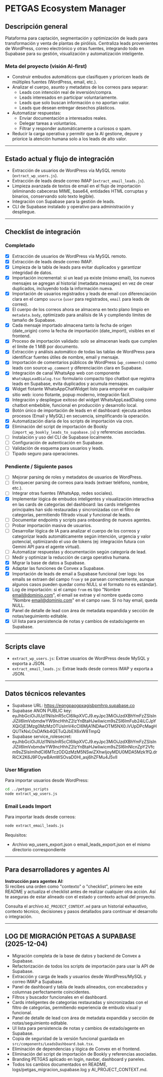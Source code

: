 # PETGAS Ecosystem Manager

## Descripción general

Plataforma para captación, segmentación y optimización de leads para transformación y venta de plantas de pirólisis. Centraliza leads provenientes de WordPress, correo electrónico y otras fuentes, integrando todo en Supabase para su gestión, visualización y automatización inteligente.

### Meta del proyecto (visión AI-first)
- Construir embudos automáticos que clasifiquen y prioricen leads de múltiples fuentes (WordPress, email, etc.).
- Analizar el cuerpo, asunto y metadatos de los correos para separar:
  - Leads con intención real de inversión/compra.
  - Leads interesados en participar voluntariamente.
  - Leads que solo buscan información o no aportan valor.
  - Leads que desean entregar desechos plásticos.
- Automatizar respuestas: 
  - Enviar documentación a interesados reales.
  - Delegar tareas a voluntarios.
  - Filtrar y responder automáticamente a curiosos o spam.
- Reducir la carga operativa y permitir que la AI gestione, depure y priorice la atención humana solo a los leads de alto valor.

---

## Estado actual y flujo de integración

- Extracción de usuarios de WordPress vía MySQL remoto (`extract_wp_users.js`).
- Extracción de leads desde correo IMAP (`extract_email_leads.js`).
- Limpieza avanzada de textos de email en el flujo de importación (eliminando cabeceras MIME, base64, entidades HTML corruptas y binarios, conservando solo texto legible).
- Integración con Supabase para la gestión de leads.
- CLI de Supabase instalado y operativo para administración y despliegue.

---

## Checklist de integración

### Completado
- [x] Extracción de usuarios de WordPress vía MySQL remoto.
- [x] Extracción de leads desde correo IMAP.
- [x] Limpieza de la tabla de leads para evitar duplicados y garantizar integridad de datos.
- [x] Importación incremental: si un lead ya existe (mismo email), los nuevos mensajes se agregan al historial (metadata.messages) en vez de crear duplicados, incluyendo toda la información nueva.
- [x] Importación de usuarios registrados y leads de email con diferenciación clara en el campo `source` (`user` para registrados, `email` para leads de correo).
- [x] El cuerpo de los correos ahora se almacena en texto plano limpio en `metadata.body`, optimizado para análisis de IA y cumpliendo límites de tamaño de Supabase.
- [x] Cada mensaje importado almacena tanto la fecha de origen (date_origin) como la fecha de importación (date_import), visibles en el frontend.
- [x] Proceso de importación validado: solo se almacenan leads que cumplen el límite de 1 MiB por documento.
- [x] Extracción y análisis automático de todas las tablas de WordPress para identificar fuentes útiles de nombre, email y mensaje.
- [x] Importación de comentarios públicos de WordPress (`wp_comments`) como leads con source `wp_comment` y diferenciación clara en Supabase.
- [x] Integración de canal WhatsApp web con componente `WhatsAppLeadDialog.tsx`: formulario compacto tipo chatbot que registra leads en Supabase, evita duplicados y acumula mensajes.
- [x] Widget flotante WhatsAppChatWidget listo para empotrar en cualquier sitio web: icono flotante, popup moderno, integración fácil.
- [x] Integración y despliegue exitoso del widget WhatsAppLeadDialog como chatbot embebible, funcional en producción y desarrollo local.
- [x] Botón único de importación de leads en el dashboard: ejecuta ambos procesos (Email y MySQL) en secuencia, simplificando la operación.
- [x] Automatización diaria de los scripts de importación vía cron.
- [x] Eliminación del script de importación de Bookly (`import_wp_bookly_leads_to_supabase.js`) y referencias asociadas.
- [ ] Instalación y uso del CLI de Supabase localmente.
- [ ] Configuración de autenticación en Supabase.
- [ ] Validación de esquema para usuarios y leads.
- [ ] Tipado seguro para operaciones.

### Pendiente / Siguiente pasos
- [ ] Mejorar parsing de roles y metadatos de usuarios de WordPress.
- [ ] Enriquecer parsing de correos para leads (extraer teléfono, nombre, etc.).
- [ ] Integrar otras fuentes (WhatsApp, redes sociales).
- [x] Implementar lógica de embudos inteligentes y visualización interactiva en las cards de categorías del dashboard: las cards inteligentes principales han sido restauradas y sincronizadas con el filtro de categorías, permitiendo filtrado visual y funcional de leads.
- [ ] Documentar endpoints y scripts para onboarding de nuevos agentes.
- [ ] Probar importación masiva de usuarios.
- [ ] Desarrollar lógica de IA para analizar el cuerpo de los correos y categorizar leads automáticamente según intención, urgencia y valor potencial, optimizando el uso de tokens (ej: integración futura con Gemini API para el agente virtual).
- [ ] Automatizar respuestas y documentación según categoría de lead.
- [ ] Medir y optimizar la reducción de carga operativa humana.
- [x] Migrar la base de datos a Supabase.
- [x] Adaptar las funciones de Convex a Supabase.
- [x] Importación de leads de email a Supabase funcional (ver logs: los emails se extraen del campo `from` y se parsean correctamente, aunque algunos casos pueden quedar como NULL si el formato no es estándar).
- [x] Log de importación: si el campo `from` es tipo "Nombre <email@dominio.com>", el email se extrae y el nombre queda como "Nombre <email@dominio.com>" en el campo `name`. Si no hay email, queda NULL.
- [x] Panel de detalle de lead con área de metadata expandida y sección de notas/seguimiento editable.
- [x] UI lista para persistencia de notas y cambios de estado/agente en Supabase.

---

## Scripts clave

- `extract_wp_users.js`: Extrae usuarios de WordPress desde MySQL y exporta a JSON.
- `extract_email_leads.js`: Extrae leads desde correos IMAP y exporta a JSON.

---

## Datos técnicos relevantes

- Supabase URL: https://eqngpaogpxagisbpmhrp.supabase.co
- Supabase ANON PUBLIC key: eyJhbGciOiJIUzI1NiIsInR5cCI6IkpXVCJ9.eyJpc3MiOiJzdXBhYmFzZSIsInJlZiI6ImVxbmdwYW9ncHhhZ2lzYnBtaHJwIiwicm9sZSI6ImFub24iLCJpYXQiOjE3Mzg0MzMzOTUsImV4cCI6MjA1NDAwOTM5NX0.iVUpDPcMagHQUTkNxLOsDAfkb4QETuQJbEX6xW8TmpQ
- Supabase service_rolesecret: eyJhbGciOiJIUzI1NiIsInR5cCI6IkpXVCJ9.eyJpc3MiOiJzdXBhYmFzZSIsInJlZiI6ImVxbmdwYW9ncHhhZ2lzYnBtaHJwIiwicm9sZSI6InNlcnZpY2Vfcm9sZSIsImlhdCI6MTczODQzMzM5NSwiZXhwIjoyMDU0MDA5Mzk1fQ.drRiCX2K6J9FOywBAmWSOvaD0Hl_asj6hZFMu4J5vlI

### User Migration
Para importar usuarios desde WordPress:
```bash
cd ../petgas_scripts
node extract_wp_users.js
```

### Email Leads Import
Para importar leads desde correos:
```bash
node extract_email_leads.js
```

Requisitos:
- Archivo wp_users_export.json o email_leads_export.json en el mismo directorio correspondiente

---

## Para desarrolladores y agentes AI

**Instrucción para agentes AI:**  
Si recibes una orden como "contexto" o "checklist", primero lee este README y actualiza el checklist antes de realizar cualquier otra acción. Así te aseguras de estar alineado con el estado y contexto actual del proyecto.

Consulta el archivo `AI_PROJECT_CONTEXT.md` para un historial exhaustivo, contexto técnico, decisiones y pasos detallados para continuar el desarrollo o integración.

---

## LOG DE MIGRACIÓN PETGAS A SUPABASE (2025-12-04)

- Migración completa de la base de datos y backend de Convex a Supabase.
- Refactorización de todos los scripts de importación para usar la API de Supabase.
- Extracción y carga de leads y usuarios desde WordPress/MySQL y correo IMAP a Supabase.
- Panel de dashboard y tabla de leads alineados, con encabezados y columnas perfectamente coincidentes.
- Filtros y buscador funcionales en el dashboard.
- Cards inteligentes de categorías restauradas y sincronizadas con el filtro de categorías, permitiendo experiencia de embudo visual y funcional.
- Panel de detalle de lead con área de metadata expandida y sección de notas/seguimiento editable.
- UI lista para persistencia de notas y cambios de estado/agente en Supabase.
- Copia de seguridad de la versión funcional guardada en `src/components/LeadsDashboard.bak.tsx`.
- Eliminación de dependencias y lógica de Convex en el frontend.
- Eliminación del script de importación de Bookly y referencias asociadas.
- Branding PETGAS aplicado en login, navbar, dashboard y paneles.
- Todos los cambios documentados en README, logs/petgas_migracion_supabase.log y AI_PROJECT_CONTEXT.md.
